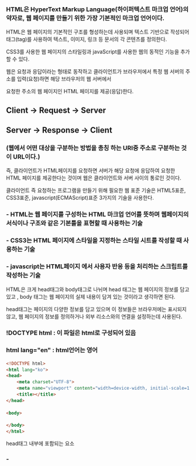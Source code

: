 ### HTML은 HyperText Markup Language(하이퍼텍스트 마크업 언어)의 약자로, 웹 페이지를 만들기 위한 가장 기본적인 마크업 언어이다. 

HTML은 웹 페이지의 기본적인 구조를 형성하는데 사용되며 텍스트 기반으로 작성되어 태그(tag)를 사용하여 텍스트, 이미지, 링크 등 문서의 각 콘텐츠를 정의한다. 

CSS3를 사용한 웹 페이지의 스타일링과 javaScript를 사용한 웹의 동적인 기능을 추가할 수 있다. 

웹은 요청과 응답이라는 형태로 동작하고 클라이언트가 브라우저에서 특정 웹 서버의 주소를 입력(요청)하면 해당 브라우저의 웹 서버에서 

요청한 주소의 웹 페이지인 HTML 페이지를 제공(응답)한다.

## Client → Request → Server

## Server → Response → Client

### (웹에서 어떤 대상을 구분하는 방법을 총칭 하는 URI중 주소로 구분하는 것이 URL이다.)

즉, 클라이언트가 HTML페이지를 요청하면 서버가 해당 요청에 응답하여 요청한 HTML 페이지를 제공한다는 것이며 웹은 클라이언트와 
서버 사이의 통로인 것이다.

클라이언트 즉 요청하는 프로그램을 만들기 위해 필요한 웹 표준 기술은 HTML5표준, CSS3표준, javascript(ECMAScript)표준 3가지의 기술을 사용한다.

### - HTML는 웹 페이지를 구성하는 HTML 마크업 언어를 뜻하며 웹페이지의 서식이나 구조와 같은 기본틀을 표현할 때 사용하는 기술
### - CSS3는 HTML 페이지에 스타일을 지정하는 스타일 시트를 작성할 때 사용하는 기술
### - javascript는 HTML페이지 에서 사용자 반응 등을 처리하는 스크립트를 작성하는 기술

HTML은 크게 head태그와 body태그로 나뉘며 head 태그는 웹 페이지의 정보를 담고 있고 , body 태그는 웹 페이지의 실제 내용이 담겨 있는 것이라고 생각하면 된다.

head태그는 페이지의 다양한 정보를 담고 있으며 이 정보들은 브라우저에는 표시되지 않고, 웹 페이지의 정보를 정의하거나 외부 리소스와의 연결을 설정하는데 사용된다.

### !DOCTYPE html : 이 파일은 html로 구성되어 있음

### html lang="en" :  html언어는 영어

```html
<!DOCTYPE html> 
<html lang="ko">
<head>
    <meta charset="UTF-8">
    <meta name="viewport" content="width=device-width, initial-scale=1.0">
    <title></title>
</head>

<body>
    
</body>
</html>
```

head태그 내부에 포함되는 요소 

### - <title> : 
웹 페이지의 제목 정의 (브라우저 탭이나 페이지의 제목 표시줄에 표시됨)

### - <meta> : 
웹 페이지의 메타데이터를(데이터에 대한 추가 정보) 정의 (인코딩, 페이지 설명, 키워드)

### - <link> : 
외부 리소스(다양한 형태의 데이터)와의 연결을 설정하며 주로 CSS파일, favicon(아이콘 표시 이미지 파일)과 같은 것들을 불러올 때 사용된다.

### - <style> : 
CSS스타일로 HTML문서 전체를 정의  /  인라인 style(HTML 요소에 style 속성을 직접 지정하는 것)

### - <script> : 
외부 JavaScript 파일을 연결하거나, 인라인 JavaScript코드를 포함할 때 사용

```html
<!DOCTYPE html>
<html lang="en">
<head>
    <meta charset="UTF-8">
    <meta name="viewport" content="width=device-width, initial-scale=1.0">
    <meta name="keywords" content="HTML, CSS, JavaScript"> 
    <link rel="stylesheet" href="MyEx1.css">
    <link rel="icon" href="MyEx1.ico" type="image/icon">
    <title>MyEx1</title>
    <style>
        body{
            color: black;
            background-color: cadetblue;
        }
    </style>
</head>
<body>
    welcome to my Ex1
    <script src="MyEx1.js"></script>
    <script>
    console.log("my Ex1에 오신걸 환영합니다")
    </script>
</body>
</html>
```
<!--  -->
![alt text](./img/html.img/html.png)
<!--  -->

<!--  -->
![alt text](./img/html.img/console.png)
<!--  -->